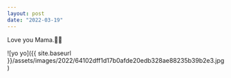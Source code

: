 ```yaml
---
layout: post
date: "2022-03-19"
---
```


Love you Mama.💖💜

![yo yo]({{ site.baseurl }}/assets/images/2022/64102dff1d17b0afde20edb328ae88235b39b2e3.jpg)
